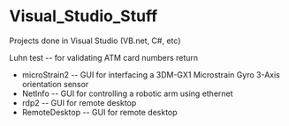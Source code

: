 Visual_Studio_Stuff
===================

Projects done in Visual Studio (VB.net, C#, etc)

Luhn test       -- for validating ATM card numbers  return
- microStrain2  -- GUI for interfacing a 3DM-GX1 Microstrain Gyro 3-Axis orientation sensor
- NetInfo       -- GUI for controlling a robotic arm using ethernet
- rdp2          -- GUI for remote desktop
- RemoteDesktop -- GUI for remote desktop
